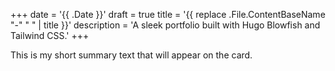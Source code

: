 +++
date = '{{ .Date }}'
draft = true
title = '{{ replace .File.ContentBaseName "-" " " | title }}'
description = 'A sleek portfolio built with Hugo Blowfish and Tailwind CSS.'
+++

This is my short summary text that will appear on the card.
<!--more-->

